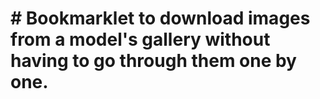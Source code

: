 # \# Bookmarklet to download images from a model's gallery without having to go through them one by one.



